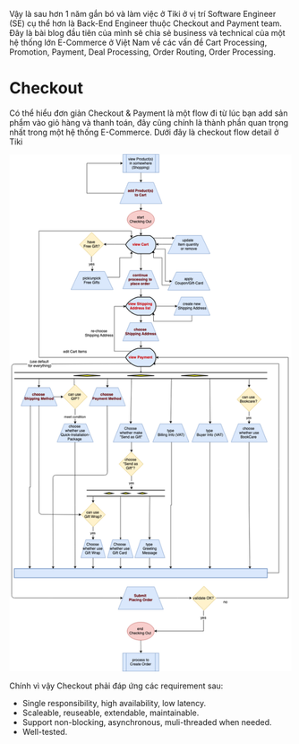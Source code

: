 Vậy là sau hơn 1 năm gắn bó và làm việc ở Tiki ở vị trí Software Engineer (SE) cụ thể hơn là Back-End Engineer thuộc Checkout and Payment team. Đây là bài blog đầu tiên của mình sẽ chia sẻ business và technical của một hệ thống lớn E-Commerce ở Việt Nam về các vấn đề Cart Processing, Promotion, Payment, Deal Processing, Order Routing, Order Processing.
# Checkout

 Có thể hiểu đơn giản Checkout & Payment là một flow đi từ lúc bạn add sản phẩm vào giỏ hàng và thanh toán, đây cũng chính là thành phần quan trọng nhất trong một hệ thống E-Commerce. Dưới đây là checkout flow detail ở Tiki
 
 ![Checkout Flow Detail at Tiki](../img/checkout_detail_at_tiki.png)
 
 Chính vì vậy Checkout phải đáp ứng các requirement sau:
  * Single responsibility, high availability, low latency.
  * Scaleable, reuseable, extendable, maintainable.
  * Support non-blocking, asynchronous, muli-threaded when needed.
  * Well-tested.


<!--#### Cart Processing

Cart Processing là một component cực kỳ phức tạp bao gồm: insert/update/delete sản phẩm, tính toán và apply promotion.

##### Cart Info

Các bạn có bao giờ bạn add sản phẩm vào giỏ hàng và rất lâu sau đó 1 ngày hoặc có thể 1 tháng bạn vào lại giỏ hàng mà vẫn nhìn thấy sản phẩm trong giỏ hàng vẫn còn y nguyên? Có hai cách là lưu giỏ hàng xuống một RDBMS hoặc NoSQL và ở Tiki đã và đang dùng hai cách trên.

RDBMS: Tiki đã từng dùng MySQL để lưu cart info (product, shipping address, payment info) nhưng do số lượng write và read quá cao khi customer request get cart info hệ thống sẽ tính toán lại và update lại vào DB điều đó làm cho hệ thống không thể extendable.

NoSQL: Tiki hiện tại đang dùng MongoDB để lưu info của cart. Vì sao Tiki lại dùng MongoDB để lưu thì mình nói trong một bài viết khác.

##### Promotion

Promotion ở Tiki rất là complex vì không chỉ đơn giản là apply coupon xong nhận được discount mà có thể nhập coupon vừa được discount vừa được free gift, hoặc sản phẩm đó được tặng gift nào.

Khi user request get cart info, hệ thống sẽ lấy ra những rule nào đang active đang chạy (Redis or MySQL) và chạy qua một bộ validator để validate cart của customer có đủ điều kiện để apply những promotion không có coupon hay không.


#### Payment

Có thể nói đây chính là phần quan trọng của Checkout & Payment vì liên quan đến tiền bạc, mà đã dính đến tiền bạc thì có rất nhiều vấn đề xảy ra nếu như hệ thống xử lý không tốt. Vì thế phải đáp ứng đủ các yêu cầu sau:
 * Extendable
 * Consistency

<!-- Bạn muốn mua một hay nhiều sản phẩm cùng lúc? Việc của bạn là cần add sản phẩm đó vào cart để mua hàng, nhưng bạn lại không muốn mua ngay lúc đó mà vài ngày sau bạn quay lại mua các sản phẩm đó mà lúc trước bạn đã add vào cart. Nhưng thật không may các sản phẩm mà bạn đã add trước đó đều đã mất. Để giải quyết vần đề trên thì có các solution sau:

Dùng DBMS: Lúc trước ở Tiki bọn mình dùng MySQL để save những gì trong cart của bạn (product, shipping address, selected payment) nhưng bọn mình gặp phải cấn vấn đề khi số lượng CCU quá cao như những lúc chạy deal, event quá hot dẫn đến việc write (add, update,remove product ở cart) vào master db quá cao (ở Tiki bọn mình dùng master - slave) và do một phần code trước đó đều select lại cart từ con master dẫn đến con master chịu tải không nỗi.

Dùng MongoDB: Đây là solution hiện tại bọn mình vẫn đang dùng đến hiện tại, tại sao bọn mình lại chọn MongoDB mà không phải Redis, Memcached hay một thứ gì đó persist on disk. -->
